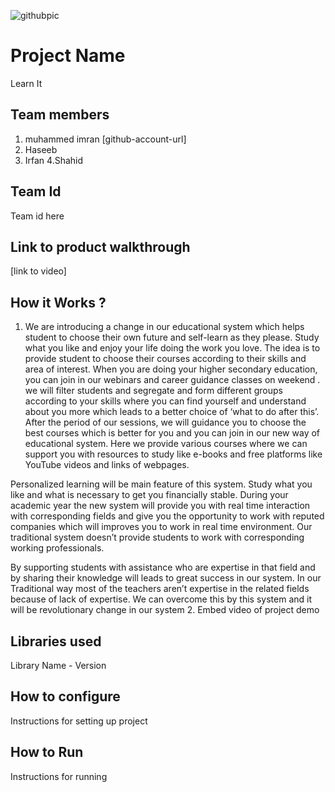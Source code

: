 ![githubpic](https://user-images.githubusercontent.com/126552313/221784874-670cd550-8440-4f18-bc5e-44257752c230.png)

# Project Name
Learn It
## Team members
1. muhammed imran [github-account-url]
2. Haseeb 
3. Irfan
4.Shahid

## Team Id
Team id here
## Link to product walkthrough
[link to video]
## How it Works ?
1. We are introducing a change in our educational system which helps student to choose their own future and self-learn as they please. Study what you like and enjoy your life doing the work you love.
The idea is to provide student to choose their courses according to their skills and area of interest.  When you are doing your higher secondary education, you can join in our webinars and career guidance classes on weekend . we will filter students and segregate and form different groups according to your skills where you can find yourself and understand about you more which leads to a better choice of ‘what to do after this’.
After the period of our sessions, we will guidance you to choose the best courses which is better for you and you can join in our new way of educational system. Here we provide various courses where we can support you with resources to study like e-books and free platforms like YouTube videos and links of webpages.

 Personalized learning will be main feature of this system. Study what you like and what is necessary to get you financially stable.   During your academic year the new system will provide you with real time interaction with corresponding fields and give you the opportunity to work with reputed companies which will improves you to work in real time environment.  Our traditional system doesn’t provide students to work with corresponding working professionals. 

By supporting students with assistance who are expertise in that field and by sharing their knowledge will leads to great  success in our system. In our Traditional way most of the teachers   aren’t expertise in the related fields because of lack of expertise. We can overcome this by this system and it will be revolutionary change in our system
2. Embed video of project demo
## Libraries used
Library Name - Version
## How to configure
Instructions for setting up project
## How to Run
Instructions for running

